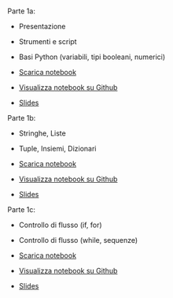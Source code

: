 # 


Parte 1a: 

- Presentazione
- Strumenti e script
- Basi Python (variabili, tipi booleani, numerici)

- [Scarica notebook](https://davidleoni.github.io/ggad/parte1a.ipynb)
- [Visualizza notebook su Github](parte1a.ipynb)
- [Slides](https://davidleoni.github.io/ggad/parte1a.slides.html)

Parte 1b:

- Stringhe, Liste
- Tuple, Insiemi, Dizionari

- [Scarica notebook](https://davidleoni.github.io/ggad/parte1b.ipynb)
- [Visualizza notebook su Github](parte1b.ipynb)
- [Slides](https://davidleoni.github.io/ggad/parte1b.slides.html)

Parte 1c:

- Controllo di flusso (if, for) 
- Controllo di flusso (while, sequenze) 

- [Scarica notebook](https://davidleoni.github.io/ggad/parte1c.ipynb)
- [Visualizza notebook su Github](parte1c.ipynb)
- [Slides](https://davidleoni.github.io/ggad/parte1c.slides.html)

